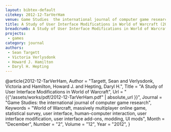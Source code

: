 ```yaml
---
layout: bibtex-default
citekey: 2012-12-TarVerHam
venue: Game Studies  the international journal of computer game research
title: A Study of User Interface Modifications in World of Warcraft (2012)
breadcrumb: A Study of User Interface Modifications in World of Warcraft (2012)
projects:
 - games
category: journal
authors:
 - Sean Targett 
 - Victoria Verlysdonk 
 - Howard J. Hamilton 
 - Daryl H. Hepting 
---
```

@article{2012-12-TarVerHam,
	Author =  "Targett, Sean and Verlysdonk, Victoria and Hamilton, Howard J. and Hepting, Daryl H.",
	Title =  "A Study of User Interface Modifications in World of Warcraft",
	Url = \"{{"/assets/works/pdf/2012-12-TarVerHam.pdf" | absolute_url }}\",
	Journal =  "Game Studies: the international journal of computer game research",
	Keywords =  "World of Warcraft, massively multiplayer online game, statistical survey, user interface, human-computer interaction, user interface modification, user interface add-ons, modding, UI mods",
	Month =  "December",
	Number =  "2",
	Volume =  "12",
	Year =  "2012",
}
